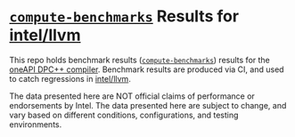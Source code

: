 # [`compute-benchmarks`](https://github.com/intel/compute-benchmarks) Results for [intel/llvm](https://github.com/intel/llvm)

This repo holds benchmark results ([`compute-benchmarks`](https://github.com/intel/compute-benchmarks)) results for the [oneAPI DPC++ compiler](https://github.com/intel/llvm?tab=readme-ov-file#oneapi-dpc-compiler). Benchmark results are produced via CI, and used to catch regressions in [intel/llvm](https://github.com/intel/llvm).

The data presented here are NOT official claims of performance or endorsements by Intel. The data presented here are subject to change, and vary based on different conditions, configurations, and testing environments.
